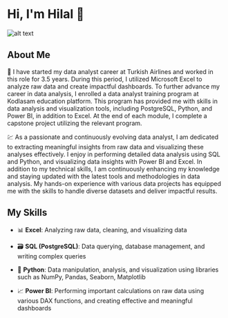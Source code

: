 # Hi, I'm Hilal 👋

![alt text]([https://cdn.discordapp.com/attachments/1067439304965640263/1275827628238045218/data_analysis.jpg?ex=66c74e92&is=66c5fd12&hm=035d4504db56758fb4caebcc801561babed6611a7559bfd7f2b5cc4d2afb7601&](https://media.discordapp.net/attachments/1067439304965640263/1275827628238045218/data_analysis.jpg?ex=66ce8ed2&is=66cd3d52&hm=07935f52889176272349db591a8bc6aa4b00e95bebb3b0b5b10e038399a61431&=&format=webp))
 
## About Me

🎯 I have started my data analyst career at Turkish Airlines and worked in this role for 3.5 years. During this period, I utilized Microsoft Excel to analyze raw data and create impactful dashboards. To further advance my career in data analysis, I enrolled a data analyst training program at Kodlasam education platform. This program has provided me with skills in data analysis and visualization tools, including PostgreSQL, Python, and Power BI, in addition to Excel. At the end of each module, I complete a capstone project utilizing the relevant program.

💹 As a passionate and continuously evolving data analyst, I am dedicated to extracting meaningful insights from raw data and visualizing these analyses effectively. I enjoy in performing detailed data analysis using SQL and Python, and visualizing data insights with Power BI and Excel. In addition to my technical skills, I am continuously enhancing my knowledge and staying updated with the latest tools and methodologies in data analysis. My hands-on experience with various data projects has equipped me with the skills to handle diverse datasets and deliver impactful results.

## My Skills 

- 📊 **Excel**: 
  Analyzing raw data, cleaning, and visualizing data
  
- 🗃️ **SQL (PostgreSQL)**: 
  Data querying, database management, and writing complex queries
  
- 🐍 **Python**: 
  Data manipulation, analysis, and visualization using libraries such as NumPy, Pandas, Seaborn, Matplotlib
  
- 📈 **Power BI**: 
  Performing important calculations on raw data using various DAX functions, and creating effective and meaningful dashboards
